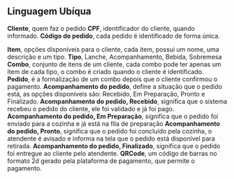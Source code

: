 ## Linguagem Ubíqua

**Cliente**, quem faz o pedido
**CPF**, identificador do cliente, quando informado.
**Código do pedido**, cada pedido é identificado de forma única.

**Item**, opções disponíveis para o cliente, cada item, possui um nome, uma descrição e um tipo.
**Tipo**, Lanche, Acompanhamento, Bebida, Sobremesa
**Combo**, conjunto de itens de um cliente, cada combo pode ter apenas um item de cada tipo, o combo é criado quando o cliente é identificado.
**Pedido**, é a formalização de um combo depois que o cliente confirmou o pagamento.
**Acompanhamento do pedido**, define a situação que o pedido está, as opções disponíveis são: Recebido, Em Preparação, Pronto e Finalizado.
**Acompanhamento do pedido, Recebido**, significa que o sistema recebeu o pedido do cliente, ele foi validado e já foi pago.
**Acompanhamento do pedido, Em Preparação**, significa que o pedido foi enviado para a cozinha e já está na fila de preparação
**Acompanhamento do pedido, Pronto**, significa que o pedido foi concluído pela cozinha, o atendente é avisado e informa na tela que o pedido está disponível para retirada.
**Acompanhamento do pedido, Finalizado**, significa que o pedido foi entregue ao cliente pelo atendente.
**QRCode**, um código de barras no formato 2d gerado pela plataforma de pagamento, que permite o pagamento.

